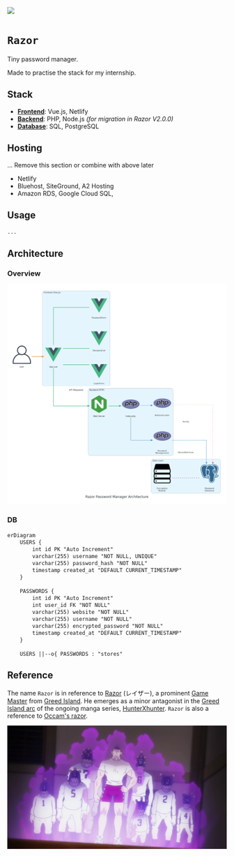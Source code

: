 [![](https://img.shields.io/badge/razor_1.0.0-passing-green)](https://github.com/gongahkia/razor/releases/tag/1.0.0) 

# `Razor`

Tiny password manager.

Made to practise the stack for my internship. 

## Stack

* [**Frontend**](./razor-app/): Vue.js, Netlify
* [**Backend**](./src/): PHP, Node.js *(for migration in Razor V2.0.0)*
* [**Database**](./src/): SQL, PostgreSQL

## Hosting 

... Remove this section or combine with above later

* Netlify
* Bluehost, SiteGround, A2 Hosting
* Amazon RDS, Google Cloud SQL, 

## Usage


```console
...
```

## Architecture

### Overview

![](./asset/reference/architecture.png)

### DB

```mermaid
erDiagram
    USERS {
        int id PK "Auto Increment"
        varchar(255) username "NOT NULL, UNIQUE"
        varchar(255) password_hash "NOT NULL"
        timestamp created_at "DEFAULT CURRENT_TIMESTAMP"
    }
    
    PASSWORDS {
        int id PK "Auto Increment"
        int user_id FK "NOT NULL"
        varchar(255) website "NOT NULL"
        varchar(255) username "NOT NULL"
        varchar(255) encrypted_password "NOT NULL"
        timestamp created_at "DEFAULT CURRENT_TIMESTAMP"
    }
    
    USERS ||--o{ PASSWORDS : "stores"
```

## Reference

The name `Razor` is in reference to [Razor](https://hunterxhunter.fandom.com/wiki/Razor) (レイザー), a prominent [Game Master](https://hunterxhunter.fandom.com/wiki/G.I._Game_Masters) from [Greed Island](https://hunterxhunter.fandom.com/wiki/Greed_Island). He emerges as a minor antagonist in the [Greed Island arc](https://hunterxhunter.fandom.com/wiki/Greed_Island_arc) of the ongoing manga series, [HunterXhunter](https://hunterxhunter.fandom.com/wiki/Hunterpedia). `Razor` is also a reference to [Occam's razor](https://en.wikipedia.org/wiki/Occam%27s_razor).

![](./asset/logo/razor.webp)